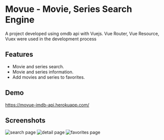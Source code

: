 # Movue  - Movie, Series Search Engine

A project developed using omdb api with Vuejs. 
Vue Router, Vue Resource, Vuex were used in the development process

## Features

- Movie and series search.
- Movie and series information.
- Add movies and series to favorites.

## Demo
https://movue-imdb-api.herokuapp.com/

## Screenshots
![search page](https://i.hizliresim.com/insmfzy.png)
![detail page](https://i.hizliresim.com/6tr0oj4.png)
![favorites page](https://i.hizliresim.com/3eu39q9.png)
